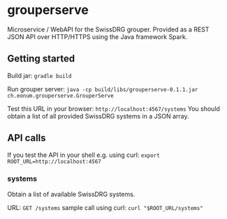 # grouperserve
Microservice / WebAPI for the SwissDRG grouper. Provided as a REST JSON API over HTTP/HTTPS using the Java framework Spark.

## Getting started

Build jar:
`gradle build`

Run grouper server:
`java -cp build/libs/grouperserve-0.1.1.jar ch.eonum.grouperserve.GrouperServe`


Test this URL in your browser:
`http://localhost:4567/systems`
You should obtain a list of all provided SwissDRG systems in a JSON array.

## API calls

If you test the API in your shell e.g. using curl:
`export ROOT_URL=http://localhost:4567`

### systems
Obtain a list of available SwissDRG systems.

URL:
`GET /systems`
sample call using curl:
`curl "$ROOT_URL/systems"`






